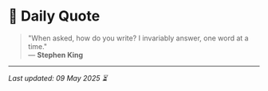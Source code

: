 # 📜 Daily Quote

> "When asked, how do you write? I invariably answer, one word at a time."  
> — **Stephen King**

---

_Last updated: 09 May 2025 ⏳_

